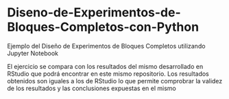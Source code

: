 # Diseno-de-Experimentos-de-Bloques-Completos-con-Python
Ejemplo del Diseño de Experimentos de Bloques Completos utilizando Jupyter Notebook

El ejercicio se compara con los resultados del mismo desarrollado en RStudio que podrá encontrar en este mismo repositorio. Los resultados obtenidos son iguales a los de RStudio lo que permite comprobrar la validez de los resultados y las conclusiones expuestas en el mismo

